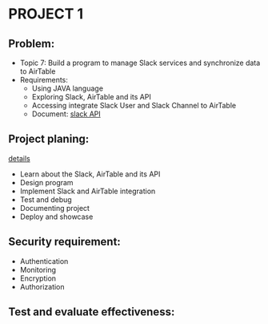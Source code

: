 # PROJECT 1
## Problem:
* Topic 7: Build a program to manage Slack services and synchronize data to AirTable
* Requirements:
	* Using JAVA language
	* Exploring Slack, AirTable and its API
	* Accessing integrate Slack User and Slack Channel to AirTable
	* Document: [slack API](https://api.slack.com/methods)

## Project planing:
[details](./Figure/Project%20plan%20Topic%207%20-%20Group%2012.pdf)
* Learn about the Slack, AirTable and its API
* Design program
* Implement Slack and AirTable integration
* Test and debug
* Documenting project
* Deploy and showcase


## Security requirement:
* Authentication
* Monitoring
* Encryption
* Authorization

## Test and evaluate effectiveness:
